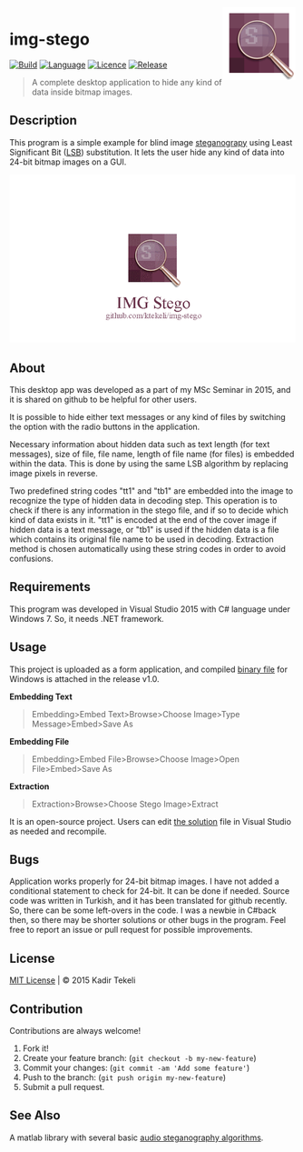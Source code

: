 <img src="repo-files/icon-128.png" align="right" />

# img-stego

[![Build](https://img.shields.io/travis/ktekeli/img-stego.svg)](https://travis-ci.org/ktekeli/img-stego)
[![Language](https://img.shields.io/badge/language-csharp-purple.svg)](https://github.com/ktekeli/img-stego)
[![Licence](https://img.shields.io/github/license/ktekeli/img-stego.svg)](https://github.com/ktekeli/img-stego/blob/master/LICENSE)
[![Release](https://img.shields.io/badge/release-v1.0-blue.svg)](https://github.com/ktekeli/img-stego)

> A complete desktop application to hide any kind of data inside bitmap images.

## Description

This program is a simple example for blind image [steganograpy](https://en.wikipedia.org/wiki/Steganography) using Least Significant Bit ([LSB](https://en.wikipedia.org/wiki/Bit_numbering#Least_significant_bit)) substitution. It lets the user hide any kind of data into 24-bit bitmap images on a GUI.

<p align="center"> <img src="repo-files/app.gif"> </p>

## About

This desktop app was developed as a part of my MSc Seminar in 2015, and it is shared on github to be helpful for other users.

It is possible to hide either text messages or any kind of files by switching the option with the radio buttons in the application.

Necessary information about hidden data such as text length (for text messages), size of file, file name, length of file name (for files) is embedded within the data. This is done by using the same LSB algorithm by replacing image pixels in reverse.

Two predefined string codes "tt1" and "tb1" are embedded into the image to recognize the type of hidden data in decoding step. This operation is to check if there is any information in the stego file, and if so to decide which kind of data exists in it. "tt1" is encoded at the end of the cover image if hidden data is a text message, or "tb1" is used if the hidden data is a file which contains its original file name to be used in decoding. Extraction method is chosen automatically using these string codes in order to avoid confusions.

## Requirements

This program was developed in Visual Studio 2015 with C# language under Windows 7. So, it needs .NET framework.

## Usage

This project is uploaded as a form application, and compiled [binary file](https://github.com/ktekeli/img-stego/releases/download/v1.0/IMG-Stego.exe) for Windows is attached in the release v1.0.

**Embedding Text**

> Embedding>Embed Text>Browse>Choose Image>Type Message>Embed>Save As

**Embedding File**

> Embedding>Embed File>Browse>Choose Image>Open File>Embed>Save As

**Extraction**

> Extraction>Browse>Choose Stego Image>Extract

It is an open-source project. Users can edit [the solution](https://github.com/ktekeli/img-stego/blob/master/src/IMG-Stego.sln) file in Visual Studio as needed and recompile.

## Bugs

Application works properly for 24-bit bitmap images. I have not added a conditional statement to check for 24-bit. It can be done if needed. Source code was written in Turkish, and it has been translated for github recently. So, there can be some left-overs in the code. I was a newbie in C#back then, so there may be shorter solutions or other bugs in the program. Feel free to report an issue or pull request for possible improvements.

## License

[MIT License](https://github.com/ktekeli/img-stego/blob/master/LICENSE) | &copy; 2015 Kadir Tekeli

## Contribution

Contributions are always welcome!

1. Fork it!
2. Create your feature branch: (`git checkout -b my-new-feature`)
3. Commit your changes: (`git commit -am 'Add some feature'`)
4. Push to the branch: (`git push origin my-new-feature`)
5. Submit a pull request.

## See Also

A matlab library with several basic [audio steganography algorithms](https://github.com/ktekeli/audio-steganography-algorithms).
